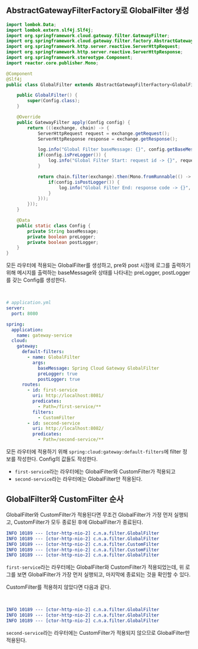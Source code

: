 ## AbstractGatewayFilterFactory로 GlobalFilter 생성

```java
import lombok.Data;
import lombok.extern.slf4j.Slf4j;
import org.springframework.cloud.gateway.filter.GatewayFilter;
import org.springframework.cloud.gateway.filter.factory.AbstractGatewayFilterFactory;
import org.springframework.http.server.reactive.ServerHttpRequest;
import org.springframework.http.server.reactive.ServerHttpResponse;
import org.springframework.stereotype.Component;
import reactor.core.publisher.Mono;

@Component
@Slf4j
public class GlobalFilter extends AbstractGatewayFilterFactory<GlobalFilter.Config> {

    public GlobalFilter() {
        super(Config.class);
    }

    @Override
    public GatewayFilter apply(Config config) {
        return (((exchange, chain) -> {
            ServerHttpRequest request = exchange.getRequest();
            ServerHttpResponse response = exchange.getResponse();

            log.info("Global Filter baseMessage: {}", config.getBaseMessage());
            if(config.isPreLogger()) {
                log.info("Global Filter Start: request id -> {}", request.getId());
            }

            return chain.filter(exchange).then(Mono.fromRunnable(() -> {
                if(config.isPostLogger()) {
                    log.info("Global Filter End: response code -> {}", response.getStatusCode());
                }
            }));
        }));
    }

    @Data
    public static class Config {
        private String baseMessage;
        private boolean preLogger;
        private boolean postLogger;
    }
}
```

모든 라우터에 적용되는 GlobalFilter를 생성하고, pre와 post 시점에 로그를 출력하기 위해 메시지를 출력하는 baseMessage와 상태를 나타내는 preLogger, postLogger를 갖는 Config를 생성한다. 

<br>

```yml
# application.yml
server:
  port: 8080

spring:
  application:
    name: gateway-service
  cloud:
    gateway:
      default-filters:
        - name: GlobalFilter
          args:
            baseMessage: Spring Cloud Gateway GlobalFilter
            preLogger: true
            postLogger: true
      routes:
        - id: first-service
          uri: http://localhost:8081/
          predicates:
            - Path=/first-service/**
          filters:
            - CustomFilter
        - id: second-service
          uri: http://localhost:8082/
          predicates:
            - Path=/second-service/**
```

모든 라우터에 적용하기 위해 ```spring:cloud:gateway:default-filters```에 filter 정보를 작성한다. Config의 값들도 작성한다.

- ```first-service```라는 라우터에는 GlobalFilter와 CustomFilter가 적용되고
- ```second-service```라는 라우터에는 GlobalFilter만 적용된다.


## GlobalFilter와 CustomFilter 순사

GlobalFilter와 CustomFilter가 적용된다면 무조건 GlobalFilter가 가정 먼저 실행되고, CustomFilter가 모두 종료된 후에 GlobalFilter가 종료된다. 

```yml
INFO 10189 --- [ctor-http-nio-2] c.n.a.filter.GlobalFilter                : Global Filter baseMessage: Spring Cloud Gateway GlobalFilter
INFO 10189 --- [ctor-http-nio-2] c.n.a.filter.GlobalFilter                : Global Filter Start: request id -> 9b9da915-2
INFO 10189 --- [ctor-http-nio-2] c.n.a.filter.CustomFilter                : Custom PRE Filter: request uri -> 9b9da915-2
INFO 10189 --- [ctor-http-nio-2] c.n.a.filter.CustomFilter                : Custom POST Filter: response code -> 200 OK
INFO 10189 --- [ctor-http-nio-2] c.n.a.filter.GlobalFilter                : Global Filter End: response code -> 200 OK
```

```first-service```라는 라우터에는 GlobalFilter와 CustomFilter가 적용되었는데, 위 로그를 보면 GlobalFilter가 가장 먼저 실행되고, 마지막에 종료되는 것을 확인할 수 있다.

CustomFilter를 적용하지 않았다면 다음과 같다.

<br>

```yml
INFO 10189 --- [ctor-http-nio-2] c.n.a.filter.GlobalFilter                : Global Filter baseMessage: Spring Cloud Gateway GlobalFilter
INFO 10189 --- [ctor-http-nio-2] c.n.a.filter.GlobalFilter                : Global Filter Start: request id -> 9b9da915-1
INFO 10189 --- [ctor-http-nio-2] c.n.a.filter.GlobalFilter                : Global Filter End: response code -> 200 OK
```

```second-service```라는 라우터에는 CustomFilter가 적용되지 않으므로 GlobalFilter만 적용된다.